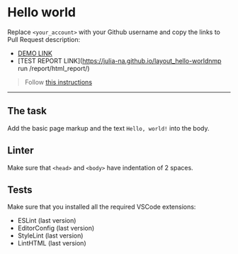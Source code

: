 # Hello world

Replace `<your_account>` with your Github username and copy the links to Pull Request description:
- [DEMO LINK](https://julia-na.github.io/layout_hello-world/)
- [TEST REPORT LINK](https://julia-na.github.io/layout_hello-worldnmp run /report/html_report/)

> Follow [this instructions](https://mate-academy.github.io/layout_task-guideline/#how-to-solve-the-layout-tasks-on-github)
___

## The task

Add the basic page markup and the text `Hello, world!` into the body.

## Linter

Make sure that `<head>` and `<body>` have indentation of 2 spaces.

## Tests

Make sure that you installed all the required VSCode extensions:

- ESLint (last version)
- EditorConfig (last version)
- StyleLint (last version)
- LintHTML (last version)
